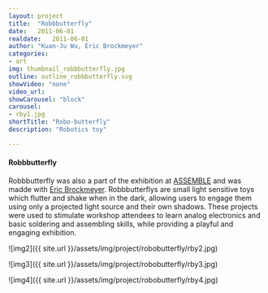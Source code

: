 ```yaml
---
layout: project
title:  "Robbbutterfly"
date:   2011-06-01
realdate:	2011-06-01
author: "Kuan-Ju Wu, Eric Brockmeyer"
categories:
- art
img: thumbnail_robbbutterfly.jpg
outline: outline_robbbutterfly.svg
showVideo: "none"
video_url:
showCarousel: "block"
carousel:
- rby1.jpg
shortTitle: "Robo-butterfly"
description: "Robotics toy"

---
```

#### Robbbutterfly ####

<!-- ![img1]({{ site.url }}/assets/img/project/robobug/rbg1.jpg) -->

Robbbutterfly was also a part of the exhibition at [ASSEMBLE](http://assemblepgh.org/) and was madde with [Eric Brockmeyer](http://ericbrockmeyer.com/Robbbutterfly). Robbbutterflys are small light sensitive toys which flutter and shake when in the dark, allowing users to engage them using only a projected light source and their own shadows. These projects were used to stimulate workshop attendees to learn analog electronics and basic soldering and assembling skills, while providing a playful and engaging exhibition.

![img2]({{ site.url }}/assets/img/project/robobutterfly/rby2.jpg)

![img3]({{ site.url }}/assets/img/project/robobutterfly/rby3.jpg)

![img4]({{ site.url }}/assets/img/project/robobutterfly/rby4.jpg)
